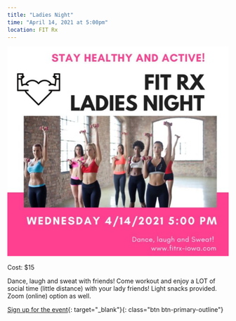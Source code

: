 ```yaml
---
title: "Ladies Night"
time: "April 14, 2021 at 5:00pm"
location: FIT Rx
---
```

![Ladies Night flyer](/assets/images/events/ladiesnight.jpg)

Cost: $15

Dance, laugh and sweat with friends! Come workout and enjoy a LOT of social time (little distance) with your lady friends!  Light snacks provided. Zoom (online) option as well.

[Sign up for the event](https://app.acuityscheduling.com/schedule.php?owner=16546307&appointmentType=18424784){: target="_blank"}{: class="btn btn-primary-outline"}
